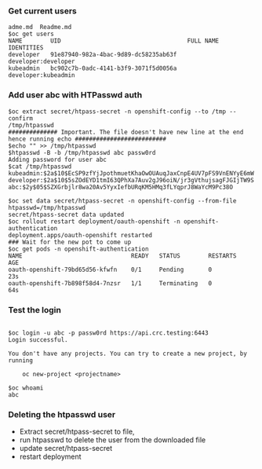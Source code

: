### Get current users

```
adme.md  Readme.md
$oc get users
NAME        UID                                    FULL NAME   IDENTITIES
developer   91e87940-982a-4bac-9d89-dc58235ab63f               developer:developer
kubeadmin   bc902c7b-0adc-4141-b3f9-3071f5d0056a               developer:kubeadmin
```

### Add user abc with HTPasswd auth

```
$oc extract secret/htpass-secret -n openshift-config --to /tmp --confirm
/tmp/htpasswd
############## Important. The file doesn't have new line at the end hence running echo ##########################
$echo "" >> /tmp/htpasswd 
$htpasswd -B -b /tmp/htpasswd abc passw0rd
Adding password for user abc
$cat /tmp/htpasswd 
kubeadmin:$2a$10$EcSP9zfYjJpothmuetKhaOwOUAuqJaxCnpE4UV7pFS9VnENYyE6mW
developer:$2a$10$5sZOdEYD1tmI63QPhXa7Auv2gJ96oiN/jr3gVthujsagFJGIjTW9S
abc:$2y$05$SZXGrbjlr8wa20Av5YyxIefbURqKM5HMq3fLYqprJ8WaYcM9Pc38O
```

```
$oc set data secret/htpass-secret -n openshift-config --from-file htpasswd=/tmp/htpasswd
secret/htpass-secret data updated
$oc rollout restart deployment/oauth-openshift -n openshift-authentication
deployment.apps/oauth-openshift restarted
### Wait for the new pot to come up
$oc get pods -n openshift-authentication
NAME                               READY   STATUS        RESTARTS   AGE
oauth-openshift-79bd65d56-kfwfn    0/1     Pending       0          23s
oauth-openshift-7b898f58d4-7nzsr   1/1     Terminating   0          64s

```

### Test the login

```

$oc login -u abc -p passw0rd https://api.crc.testing:6443
Login successful.

You don't have any projects. You can try to create a new project, by running

    oc new-project <projectname>

$oc whoami
abc
```


### Deleting the htpasswd user

* Extract secret/htpass-secret to file,
* run htpasswd to delete the user from the downloaded file
* update secret/htpass-secret
* restart deployment 
